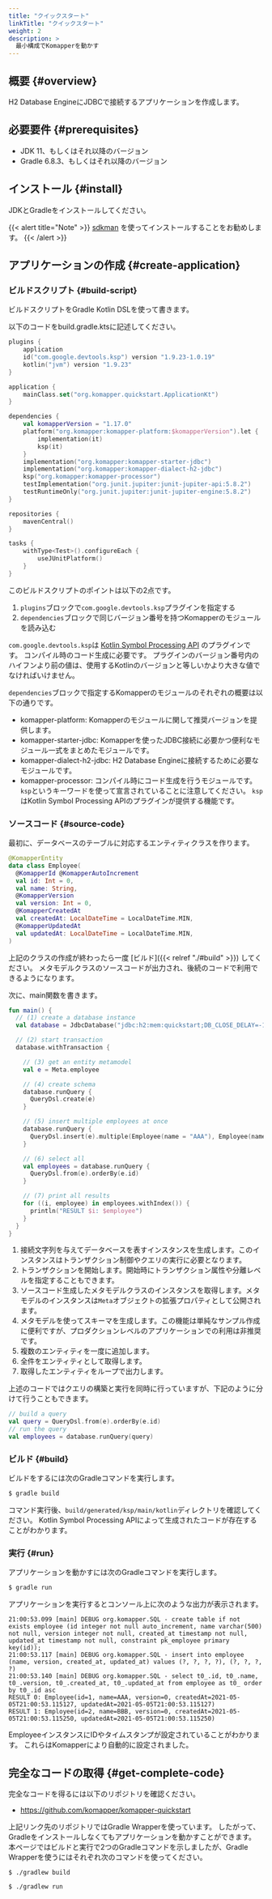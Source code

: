 ```yaml
---
title: "クイックスタート"
linkTitle: "クイックスタート"
weight: 2
description: >
  最小構成でKomapperを動かす
---
```


## 概要 {#overview}

H2 Database EngineにJDBCで接続するアプリケーションを作成します。

## 必要要件 {#prerequisites}

- JDK 11、もしくはそれ以降のバージョン
- Gradle 6.8.3、もしくはそれ以降のバージョン

## インストール {#install}

JDKとGradleをインストールしてください。

{{< alert title="Note" >}}
[sdkman](https://sdkman.io/) を使ってインストールすることをお勧めします。
{{< /alert >}}

## アプリケーションの作成 {#create-application}

### ビルドスクリプト {#build-script}

ビルドスクリプトをGradle Kotlin DSLを使って書きます。

以下のコードをbuild.gradle.ktsに記述してください。

```kotlin
plugins {
    application
    id("com.google.devtools.ksp") version "1.9.23-1.0.19"
    kotlin("jvm") version "1.9.23"
}

application {
    mainClass.set("org.komapper.quickstart.ApplicationKt")
}

dependencies {
    val komapperVersion = "1.17.0"
    platform("org.komapper:komapper-platform:$komapperVersion").let {
        implementation(it)
        ksp(it)
    }
    implementation("org.komapper:komapper-starter-jdbc")
    implementation("org.komapper:komapper-dialect-h2-jdbc")
    ksp("org.komapper:komapper-processor")
    testImplementation("org.junit.jupiter:junit-jupiter-api:5.8.2")
    testRuntimeOnly("org.junit.jupiter:junit-jupiter-engine:5.8.2")
}

repositories {
    mavenCentral()
}

tasks {
    withType<Test>().configureEach {
        useJUnitPlatform()
    }
}
```

このビルドスクリプトのポイントは以下の2点です。

1. `plugins`ブロックで`com.google.devtools.ksp`プラグインを指定する
2. `dependencies`ブロックで同じバージョン番号を持つKomapperのモジュールを読み込む

`com.google.devtools.ksp`は [Kotlin Symbol Processing API](https://github.com/google/ksp) のプラグインです。
コンパイル時のコード生成に必要です。
プラグインのバージョン番号内のハイフンより前の値は、使用するKotlinのバージョンと等しいかより大きな値でなければいけません。

`dependencies`ブロックで指定するKomapperのモジュールのそれぞれの概要は以下の通りです。

- komapper-platform: Komapperのモジュールに関して推奨バージョンを提供します。
- komapper-starter-jdbc: Komapperを使ったJDBC接続に必要かつ便利なモジュール一式をまとめたモジュールです。
- komapper-dialect-h2-jdbc: H2 Database Engineに接続するために必要なモジュールです。
- komapper-processor: コンパイル時にコード生成を行うモジュールです。`ksp`というキーワードを使って宣言されていることに注意してください。
`ksp`はKotlin Symbol Processing APIのプラグインが提供する機能です。

### ソースコード {#source-code}

最初に、データベースのテーブルに対応するエンティティクラスを作ります。

```kotlin
@KomapperEntity
data class Employee(
  @KomapperId @KomapperAutoIncrement
  val id: Int = 0,
  val name: String,
  @KomapperVersion
  val version: Int = 0,
  @KomapperCreatedAt
  val createdAt: LocalDateTime = LocalDateTime.MIN,
  @KomapperUpdatedAt
  val updatedAt: LocalDateTime = LocalDateTime.MIN,
)
```

上記のクラスの作成が終わったら一度 [ビルド]({{< relref "./#build" >}}) してください。
メタモデルクラスのソースコードが出力され、後続のコードで利用できるようになります。

次に、main関数を書きます。

```kotlin
fun main() {
  // (1) create a database instance
  val database = JdbcDatabase("jdbc:h2:mem:quickstart;DB_CLOSE_DELAY=-1")

  // (2) start transaction
  database.withTransaction {

    // (3) get an entity metamodel
    val e = Meta.employee

    // (4) create schema
    database.runQuery {
      QueryDsl.create(e)
    }

    // (5) insert multiple employees at once
    database.runQuery {
      QueryDsl.insert(e).multiple(Employee(name = "AAA"), Employee(name = "BBB"))
    }

    // (6) select all
    val employees = database.runQuery {
      QueryDsl.from(e).orderBy(e.id)
    }

    // (7) print all results
    for ((i, employee) in employees.withIndex()) {
      println("RESULT $i: $employee")
    }
  }
}
```

1. 接続文字列を与えてデータベースを表すインスタンスを生成します。このインスタンスはトランザクション制御やクエリの実行に必要となります。
2. トランザクションを開始します。開始時にトランザクション属性や分離レベルを指定することもできます。
3. ソースコード生成したメタモデルクラスのインスタンスを取得します。メタモデルのインスタンスは`Meta`オブジェクトの拡張プロパティとして公開されます。
4. メタモデルを使ってスキーマを生成します。この機能は単純なサンプル作成に便利ですが、プロダクションレベルのアプリケーションでの利用は非推奨です。
5. 複数のエンティティを一度に追加します。
6. 全件をエンティティとして取得します。
7. 取得したエンティティをループで出力します。

上述のコードではクエリの構築と実行を同時に行っていますが、下記のように分けて行うこともできます。

```kotlin
// build a query
val query = QueryDsl.from(e).orderBy(e.id)
// run the query
val employees = database.runQuery(query)
```

### ビルド {#build}

ビルドをするには次のGradleコマンドを実行します。

```sh
$ gradle build
```

コマンド実行後、`build/generated/ksp/main/kotlin`ディレクトリを確認してください。
Kotlin Symbol Processing APIによって生成されたコードが存在することがわかります。

### 実行 {#run}

アプリケーションを動かすには次のGradleコマンドを実行します。

```sh
$ gradle run
```

アプリケーションを実行するとコンソール上に次のような出力が表示されます。

```
21:00:53.099 [main] DEBUG org.komapper.SQL - create table if not exists employee (id integer not null auto_increment, name varchar(500) not null, version integer not null, created_at timestamp not null, updated_at timestamp not null, constraint pk_employee primary key(id));
21:00:53.117 [main] DEBUG org.komapper.SQL - insert into employee (name, version, created_at, updated_at) values (?, ?, ?, ?), (?, ?, ?, ?)
21:00:53.140 [main] DEBUG org.komapper.SQL - select t0_.id, t0_.name, t0_.version, t0_.created_at, t0_.updated_at from employee as t0_ order by t0_.id asc
RESULT 0: Employee(id=1, name=AAA, version=0, createdAt=2021-05-05T21:00:53.115127, updatedAt=2021-05-05T21:00:53.115127)
RESULT 1: Employee(id=2, name=BBB, version=0, createdAt=2021-05-05T21:00:53.115250, updatedAt=2021-05-05T21:00:53.115250)
```

EmployeeインスタンスにIDやタイムスタンプが設定されていることがわかります。
これらはKomapperにより自動的に設定されました。

## 完全なコードの取得 {#get-complete-code}

完全なコードを得るには以下のリポジトリを確認ください。

- https://github.com/komapper/komapper-quickstart

上記リンク先のリポジトリではGradle Wrapperを使っています。
したがって、Gradleをインストールしなくてもアプリケーションを動かすことができます。
本ページではビルドと実行で2つのGradleコマンドを示しましたが、Gradle Wrapperを使うにはそれぞれ次のコマンドを使ってください。

```shell
$ ./gradlew build
```

```shell
$ ./gradlew run
```